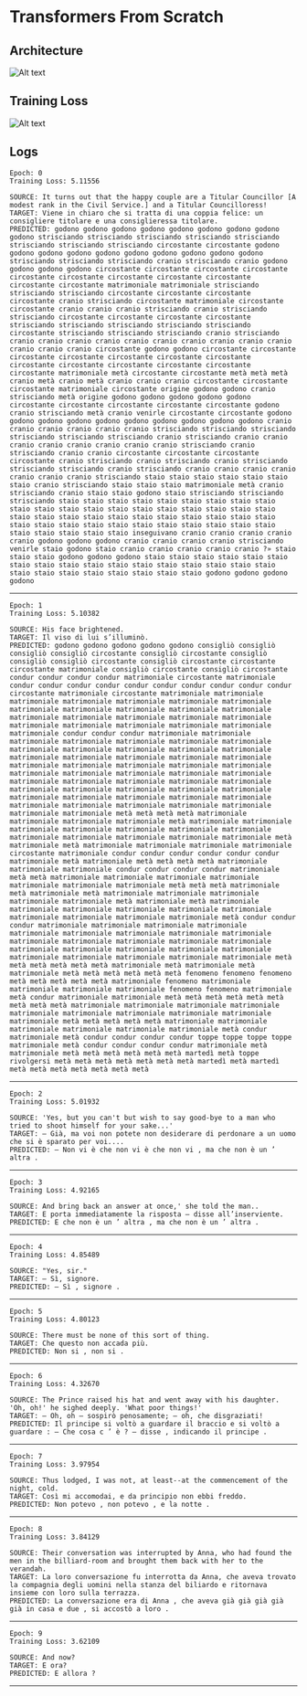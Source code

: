# Transformers From Scratch

## Architecture
![Alt text](image.png)

## Training Loss
![Alt text](TrainingLoss.png)

## Logs

    Epoch: 0
    Training Loss: 5.11556

    SOURCE: It turns out that the happy couple are a Titular Councillor [A modest rank in the Civil Service.] and a Titular Councilloress!
    TARGET: Viene in chiaro che si tratta di una coppia felice: un consigliere titolare e una consiglieressa titolare.
    PREDICTED: godono godono godono godono godono godono godono godono godono strisciando strisciando strisciando strisciando strisciando strisciando strisciando strisciando circostante circostante godono godono godono godono godono godono godono godono godono godono strisciando strisciando strisciando cranio strisciando cranio godono godono godono godono circostante circostante circostante circostante circostante circostante circostante circostante circostante circostante circostante matrimoniale matrimoniale strisciando strisciando strisciando circostante circostante circostante circostante cranio strisciando circostante matrimoniale circostante circostante cranio cranio cranio strisciando cranio strisciando strisciando circostante circostante circostante circostante strisciando strisciando strisciando strisciando strisciando circostante strisciando strisciando strisciando cranio strisciando cranio cranio cranio cranio cranio cranio cranio cranio cranio cranio cranio cranio cranio circostante godono godono circostante circostante circostante circostante circostante circostante circostante circostante circostante circostante circostante circostante circostante matrimoniale metà circostante circostante metà metà metà cranio metà cranio metà cranio cranio cranio circostante circostante circostante matrimoniale circostante origine godono godono cranio strisciando metà origine godono godono godono godono godono circostante circostante circostante circostante circostante godono cranio strisciando metà cranio venirle circostante circostante godono godono godono godono godono godono godono godono godono godono cranio cranio cranio cranio cranio cranio strisciando strisciando strisciando strisciando strisciando strisciando cranio strisciando cranio cranio cranio cranio cranio cranio cranio cranio strisciando cranio strisciando cranio cranio circostante circostante circostante circostante cranio strisciando cranio strisciando cranio strisciando strisciando strisciando cranio strisciando cranio cranio cranio cranio cranio cranio cranio strisciando staio staio staio staio staio staio staio cranio strisciando staio staio staio matrimoniale metà cranio strisciando cranio staio staio godono staio strisciando strisciando strisciando staio staio staio staio staio staio staio staio staio staio staio staio staio staio staio staio staio staio staio staio staio staio staio staio staio staio staio staio staio staio staio staio staio staio staio staio staio staio staio staio staio staio staio staio staio staio staio inseguivano cranio cranio cranio cranio cranio godono godono godono cranio cranio cranio cranio strisciando venirle staio godono staio cranio cranio cranio cranio cranio ?» staio staio staio godono godono godono staio staio staio staio staio staio staio staio staio staio staio staio staio staio staio staio staio staio staio staio staio staio staio staio staio godono godono godono godono
----------
    Epoch: 1
    Training Loss: 5.10382
 
    SOURCE: His face brightened.
    TARGET: Il viso di lui s’illuminò.
    PREDICTED: godono godono godono godono godono consigliò consigliò consigliò consigliò circostante consigliò circostante consigliò consigliò consigliò circostante consigliò circostante circostante circostante matrimoniale consigliò circostante consigliò circostante condur condur condur condur matrimoniale circostante matrimoniale condur condur condur condur condur condur condur condur condur condur circostante matrimoniale circostante matrimoniale matrimoniale matrimoniale matrimoniale matrimoniale matrimoniale matrimoniale matrimoniale matrimoniale matrimoniale matrimoniale matrimoniale matrimoniale matrimoniale matrimoniale matrimoniale matrimoniale matrimoniale matrimoniale matrimoniale matrimoniale matrimoniale matrimoniale condur condur condur matrimoniale matrimoniale matrimoniale matrimoniale matrimoniale matrimoniale matrimoniale matrimoniale matrimoniale matrimoniale matrimoniale matrimoniale matrimoniale matrimoniale matrimoniale matrimoniale matrimoniale matrimoniale matrimoniale matrimoniale matrimoniale matrimoniale matrimoniale matrimoniale matrimoniale matrimoniale matrimoniale matrimoniale matrimoniale matrimoniale matrimoniale matrimoniale matrimoniale matrimoniale matrimoniale matrimoniale matrimoniale matrimoniale matrimoniale matrimoniale matrimoniale matrimoniale matrimoniale matrimoniale matrimoniale matrimoniale matrimoniale matrimoniale matrimoniale metà metà metà metà matrimoniale matrimoniale matrimoniale matrimoniale metà matrimoniale matrimoniale matrimoniale matrimoniale matrimoniale matrimoniale matrimoniale matrimoniale matrimoniale matrimoniale matrimoniale matrimoniale metà matrimoniale metà matrimoniale matrimoniale matrimoniale matrimoniale circostante matrimoniale condur condur condur condur condur condur matrimoniale metà matrimoniale metà metà metà metà matrimoniale matrimoniale matrimoniale condur condur condur condur matrimoniale metà metà matrimoniale matrimoniale matrimoniale matrimoniale matrimoniale matrimoniale matrimoniale metà metà metà matrimoniale metà matrimoniale metà matrimoniale matrimoniale matrimoniale matrimoniale matrimoniale metà matrimoniale metà matrimoniale matrimoniale matrimoniale matrimoniale matrimoniale matrimoniale matrimoniale matrimoniale matrimoniale matrimoniale metà condur condur condur matrimoniale matrimoniale matrimoniale matrimoniale matrimoniale matrimoniale matrimoniale matrimoniale matrimoniale matrimoniale matrimoniale matrimoniale matrimoniale matrimoniale matrimoniale matrimoniale matrimoniale matrimoniale matrimoniale matrimoniale matrimoniale matrimoniale matrimoniale matrimoniale metà metà metà metà metà metà matrimoniale metà matrimoniale metà matrimoniale metà metà metà metà metà metà fenomeno fenomeno fenomeno metà metà metà metà metà matrimoniale fenomeno matrimoniale matrimoniale matrimoniale matrimoniale fenomeno fenomeno matrimoniale metà condur matrimoniale matrimoniale metà metà metà metà metà metà metà metà metà matrimoniale matrimoniale matrimoniale matrimoniale matrimoniale matrimoniale matrimoniale matrimoniale matrimoniale matrimoniale metà metà metà metà metà matrimoniale matrimoniale matrimoniale matrimoniale matrimoniale matrimoniale metà condur matrimoniale metà condur condur condur condur toppe toppe toppe toppe matrimoniale metà condur condur condur condur matrimoniale metà matrimoniale metà metà metà metà metà metà martedì metà toppe rivolgersi metà metà metà metà metà metà metà martedì metà martedì metà metà metà metà metà metà metà
----------
    Epoch: 2
    Training Loss: 5.01932
    
    SOURCE: 'Yes, but you can't but wish to say good-bye to a man who tried to shoot himself for your sake...'
    TARGET: — Già, ma voi non potete non desiderare di perdonare a un uomo che si è sparato per voi....
    PREDICTED: — Non vi è che non vi è che non vi , ma che non è un ’ altra .
----------
    Epoch: 3
    Training Loss: 4.92165

    SOURCE: And bring back an answer at once,' she told the man..
    TARGET: E porta immediatamente la risposta — disse all’inserviente.
    PREDICTED: E che non è un ’ altra , ma che non è un ’ altra .
----------
    Epoch: 4
    Training Loss: 4.85489

    SOURCE: "Yes, sir."
    TARGET: — Sì, signore.
    PREDICTED: — Sì , signore .
----------
    Epoch: 5
    Training Loss: 4.80123
 
    SOURCE: There must be none of this sort of thing.
    TARGET: Che questo non accada più.
    PREDICTED: Non si , non si .
----------
    Epoch: 6
    Training Loss: 4.32670
 
    SOURCE: The Prince raised his hat and went away with his daughter. 'Oh, oh!' he sighed deeply. 'What poor things!'
    TARGET: — Oh, oh — sospirò penosamente; — oh, che disgraziati!
    PREDICTED: Il principe si voltò a guardare il braccio e si voltò a guardare : — Che cosa c ’ è ? — disse , indicando il principe .
----------
    Epoch: 7
    Training Loss: 3.97954

    SOURCE: Thus lodged, I was not, at least--at the commencement of the night, cold.
    TARGET: Così mi accomodai, e da principio non ebbi freddo.
    PREDICTED: Non potevo , non potevo , e la notte .
----------
    Epoch: 8
    Training Loss: 3.84129

    SOURCE: Their conversation was interrupted by Anna, who had found the men in the billiard-room and brought them back with her to the verandah.
    TARGET: La loro conversazione fu interrotta da Anna, che aveva trovato la compagnia degli uomini nella stanza del biliardo e ritornava insieme con loro sulla terrazza.
    PREDICTED: La conversazione era di Anna , che aveva già già già già già in casa e due , si accostò a loro .
----------
    Epoch: 9
    Training Loss: 3.62109
 
    SOURCE: And now?
    TARGET: E ora?
    PREDICTED: E allora ?
----------
